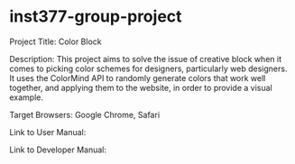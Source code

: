 # inst377-group-project

Project Title: Color Block

Description: This project aims to solve the issue of creative block when it comes to picking color schemes for designers, particularly web designers. It uses the ColorMind API to randomly generate colors that work well together, and applying them to the website, in order to provide a visual example.

Target Browsers: Google Chrome, Safari

Link to User Manual:

Link to Developer Manual: